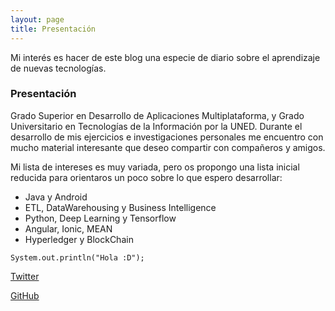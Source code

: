 ```yaml
---
layout: page
title: Presentación
---
```


Mi interés es hacer de este blog una especie de diario sobre el aprendizaje de nuevas tecnologías.


### Presentación
Grado Superior en Desarrollo de Aplicaciones Multiplataforma, y Grado Universitario en Tecnologías de 
la Información por la UNED. Durante el desarrollo de mis ejercicios e investigaciones personales me 
encuentro con mucho material interesante que deseo compartir con compañeros y amigos.

Mi lista de intereses es muy variada, pero os propongo una lista inicial reducida para orientaros 
un poco sobre lo que espero desarrollar:

* Java y Android
* ETL, DataWarehousing y Business Intelligence
* Python, Deep Learning y Tensorflow
* Angular, Ionic, MEAN
* Hyperledger y BlockChain


`System.out.println("Hola :D");`

[Twitter](https://twitter.com/RadW2020)

[GitHub](https://github.com/RadW2020)
